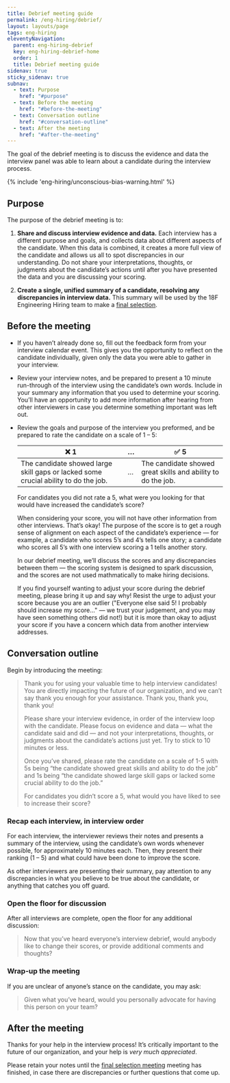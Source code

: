 ```yaml
---
title: Debrief meeting guide
permalink: /eng-hiring/debrief/
layout: layouts/page
tags: eng-hiring
eleventyNavigation: 
  parent: eng-hiring-debrief
  key: eng-hiring-debrief-home
  order: 1
  title: Debrief meeting guide
sidenav: true
sticky_sidenav: true
subnav:
  - text: Purpose
    href: "#purpose"
  - text: Before the meeting
    href: "#before-the-meeting"
  - text: Conversation outline
    href: "#conversation-outline"
  - text: After the meeting
    href: "#after-the-meeting"
---
```


The goal of the debrief meeting is to discuss the evidence and data the interview panel was able to learn about a candidate during the interview process.

{% include 'eng-hiring/unconscious-bias-warning.html' %}

## Purpose

The purpose of the debrief meeting is to:

1. **Share and discuss interview evidence and data.** Each interview has a different purpose and goals, and collects data about different aspects of the candidate. When this data is combined, it creates a more full view of the candidate and allows us all to spot discrepancies in our understanding. Do not share your interpretations, thoughts, or judgments about the candidate’s actions until after you have presented the data and you are discussing your scoring.

2. **Create a single, unified summary of a candidate, resolving any discrepancies in interview data.** This summary will be used by the 18F Engineering Hiring team to make a [final selection](../eng-hiring/selection).

## Before the meeting

- If you haven’t already done so, fill out the feedback form from your interview calendar event. This gives you the opportunity to reflect on the candidate individually, given only the data you were able to gather in your interview. 

- Review your interview notes, and be prepared to present a 10 minute run-through of the interview using the candidate’s own words. Include in your summary any information that you used to determine your scoring. You’ll have an opportunity to add more information after hearing from other interviewers in case you determine something important was left out.

- Review the goals and purpose of the interview you preformed, and be prepared to rate the candidate on a scale of 1 – 5:
  <table class="usa-table">
    <thead>
      <tr>
        <th scope="col">❌ 1</th>
        <th scope="col">…</th>
        <th scope="col">✅ 5</th>
      </tr>
    </thead>
    <tbody>
      <tr>
        <td>The candidate showed large skill gaps or lacked some crucial ability to do the job.</td>
        <td>…</td>
        <td>The candidate showed great skills and ability to do the job.</td>
      </tr>
    </tbody>
  </table>

  For candidates you did not rate a 5, what were you looking for that would have increased the candidate’s score?
  
  When considering your score, you will not have other information from other interviews. That’s okay! The purpose of the score is to get a rough sense of alignment on each aspect of the candidate’s experience — for example, a candidate who scores 5’s and 4’s tells one story; a candidate who scores all 5’s with one interview scoring a 1 tells another story.
  
  In our debrief meeting, we’ll discuss the scores and any discrepancies between them — the scoring system is designed to spark discussion, and the scores are not used mathmatically to make hiring decisions. 
  
  If you find yourself wanting to adjust your score during the debrief meeting, please bring it up and say why! Resist the urge to adjust your score because you are an outlier ("Everyone else said 5! I probably should increase my score…" — we trust your judgement, and you may have seen something others did not!) but it is more than okay to adjust your score if you have a concern which data from another interview addresses.

## Conversation outline

Begin by introducing the meeting:

> Thank you for using your valuable time to help interview candidates! You are directly impacting the future of our organization, and we can’t say thank you enough for your assistance. Thank you, thank you, thank you!
>
> Please share your interview evidence, in order of the interview loop with the candidate. Please focus on evidence and data — what the candidate said and did — and not your interpretations, thoughts, or judgments about the candidate’s actions just yet. Try to stick to 10 minutes or less.
>
> Once you’ve shared, please rate the candidate on a scale of 1-5 with 5s being “the candidate showed great skills and ability to do the job” and 1s being “the candidate showed large skill gaps or lacked some crucial ability to do the job.”
>
> For candidates you didn’t score a 5, what would you have liked to see to increase their score?

### Recap each interview, in interview order

For each interview, the interviewer reviews their notes and presents a summary of the interview, using the candidate’s own words whenever possible, for approximately 10 minutes each. Then, they present their ranking (1 – 5) and what could have been done to improve the score.

As other interviewers are presenting their summary, pay attention to any discrepancies in what you believe to be true about the candidate, or anything that catches you off guard.

### Open the floor for discussion

After all interviews are complete, open the floor for any additional discussion:

> Now that you’ve heard everyone’s interview debrief, would anybody like to change their scores, or provide additional comments and thoughts?

### Wrap-up the meeting

If you are unclear of anyone’s stance on the candidate, you may ask:

> Given what you’ve heard, would you personally advocate for having this person on your team?

## After the meeting

Thanks for your help in the interview process! It’s critically important to the future of our organization, and your help is _very much appreciated_.

Please retain your notes until the [final selection meeting]({{site.baseure}}/eng-hiring/selection) meeting has finished, in case there are discrepancies or further questions that come up.
